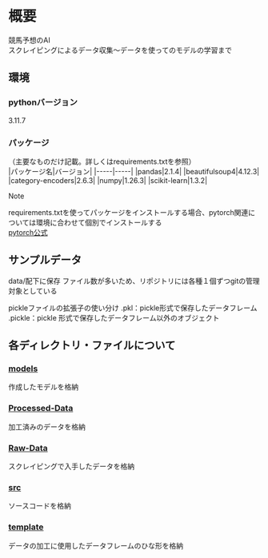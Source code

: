 # 概要

競馬予想のAI  
スクレイピングによるデータ収集～データを使ってのモデルの学習まで

## 環境

### pythonバージョン

3.11.7

### パッケージ  

（主要なものだけ記載。詳しくはrequirements.txtを参照）  
|パッケージ名|バージョン|
|-----|-----|
|pandas|2.1.4|
|beautifulsoup4|4.12.3|
|category-encoders|2.6.3|
|numpy|1.26.3|
|scikit-learn|1.3.2|

>[!NOTE]
>requirements.txtを使ってパッケージをインストールする場合、pytorch関連については環境に合わせて個別でインストールする  
>[pytorch公式](https://pytorch.org/get-started/locally/)

## サンプルデータ

data/配下に保存
ファイル数が多いため、リポジトリには各種１個ずつgitの管理対象としている

pickleファイルの拡張子の使い分け
.pkl：pickle形式で保存したデータフレーム
.pickle：pickle 形式で保存したデータフレーム以外のオブジェクト

## 各ディレクトリ・ファイルについて

### [models](./models/)  

作成したモデルを格納

### [Processed-Data](./Processed-Data/)

加工済みのデータを格納  

### [Raw-Data](./Raw-Data/)

スクレイピングで入手したデータを格納  

### [src](./src/)

ソースコードを格納  

### [template](./template/)

データの加工に使用したデータフレームのひな形を格納  

